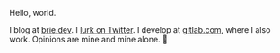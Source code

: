 Hello, world.

I blog at [brie.dev](https://brie.dev). I [lurk on Twitter](https://twitter.com/whoamibrie). I develop at [gitlab.com](https://gitlab.com/brie), where I also work. Opinions are mine and mine alone.  :unicorn:
